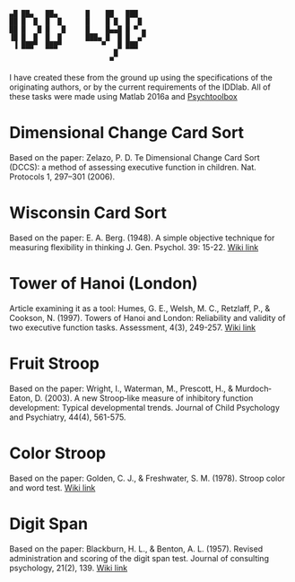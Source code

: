 
```
▄█ ██▄   ██▄       █    ██   ███   
██ █  █  █  █      █    █ █  █  █ 
██ █   █ █   █     █    █▄▄█ █ ▀ ▄ 
▐█ █  █  █  █      ███▄ █  █ █  ▄▀ 
 ▐ ███▀  ███▀          ▀   █ ███  
                          █     
                         ▀     
```       
I have created these from the ground up using the specifications of the originating authors, or by the current requirements of the IDDlab.
All of these tasks were made using Matlab 2016a and [Psychtoolbox](http://psychtoolbox.org/) 
# Dimensional Change Card Sort
Based on the paper:
Zelazo, P. D. Te Dimensional Change Card Sort (DCCS): a method of assessing executive function in children. Nat. Protocols 1,
297–301 (2006).
# Wisconsin Card Sort
Based on the paper:
 E. A. Berg. (1948). A simple objective technique for measuring flexibility in thinking J. Gen. Psychol. 39: 15-22.
 [Wiki link](https://en.wikipedia.org/wiki/Wisconsin_Card_Sorting_Test)
# Tower of Hanoi (London)
Article examining it as a tool:
Humes, G. E., Welsh, M. C., Retzlaff, P., & Cookson, N. (1997). Towers of Hanoi and London: Reliability and validity of two executive function tasks. Assessment, 4(3), 249-257.
[Wiki link](https://en.wikipedia.org/wiki/Tower_of_Hanoi)
# Fruit Stroop
Based on the paper:
Wright, I., Waterman, M., Prescott, H., & Murdoch‐Eaton, D. (2003). A new Stroop‐like measure of inhibitory function development: Typical developmental trends. Journal of Child Psychology and Psychiatry, 44(4), 561-575.
# Color Stroop
Based on the paper:
Golden, C. J., & Freshwater, S. M. (1978). Stroop color and word test.
[Wiki link](https://en.wikipedia.org/wiki/Stroop_effect)
# Digit Span
Based on the paper:
Blackburn, H. L., & Benton, A. L. (1957). Revised administration and scoring of the digit span test. Journal of consulting psychology, 21(2), 139.
[Wiki link](https://en.wikipedia.org/wiki/Memory_span)
